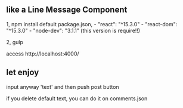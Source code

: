 ## like a Line Message Component 
1, npm install
    default package.json,
    -  "react": "^15.3.0"
    -  "react-dom": "^15.3.0"
    -  "node-dev": "3.1.1" (this version is require!!)

2, gulp

access
http://localhost:4000/

## let enjoy
input anyway 'text' and then push post button

if you delete default text, you can do it on comments.json